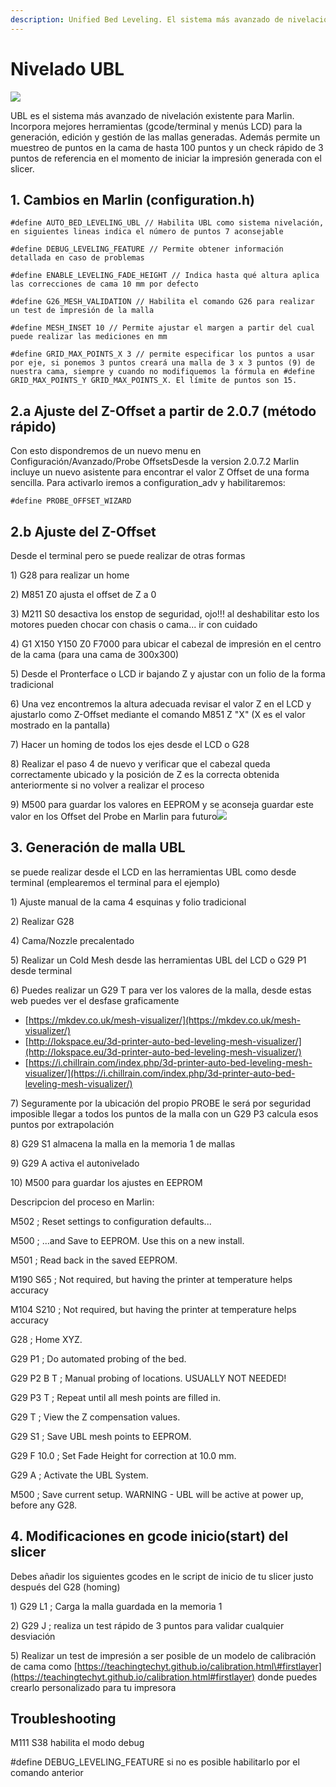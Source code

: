 ```yaml
---
description: Unified Bed Leveling. El sistema más avanzado de nivelación de Marlin
---
```


# Nivelado UBL

![](https://telegra.ph/file/ea2e1181d01693225b0cd.jpg)

UBL es el sistema más avanzado de nivelación existente para Marlin. Incorpora mejores herramientas \(gcode/terminal y menús LCD\) para la generación, edición y gestión de las mallas generadas. Además permite un muestreo de puntos en la cama de hasta 100 puntos y un check rápido de 3 puntos de referencia en el momento de iniciar la impresión generada con el slicer.

## **1. Cambios en Marlin \(configuration.h\)**

`#define AUTO_BED_LEVELING_UBL // Habilita UBL como sistema nivelación, en siguientes lineas indica el número de puntos 7 aconsejable`

`#define DEBUG_LEVELING_FEATURE // Permite obtener información detallada en caso de problemas`

`#define ENABLE_LEVELING_FADE_HEIGHT // Indica hasta qué altura aplica las correcciones de cama 10 mm por defecto`

`#define G26_MESH_VALIDATION // Habilita el comando G26 para realizar un test de impresión de la malla`

`#define MESH_INSET 10 // Permite ajustar el margen a partir del cual puede realizar las mediciones en mm`

`#define GRID_MAX_POINTS_X 3 // permite especificar los puntos a usar por eje, si ponemos 3 puntos creará una malla de 3 x 3 puntos (9) de nuestra cama, siempre y cuando no modifiquemos la fórmula en #define GRID_MAX_POINTS_Y GRID_MAX_POINTS_X. El límite de puntos son 15.`

## **2.a Ajuste del Z-Offset a partir de 2.0.7 \(método rápido\)**

Con esto dispondremos de un nuevo menu en Configuración/Avanzado/Probe OffsetsDesde la version 2.0.7.2 Marlin incluye un nuevo asistente para encontrar el valor Z Offset de una forma sencilla. Para activarlo iremos a configuration\_adv y habilitaremos:  
  
`#define PROBE_OFFSET_WIZARD`

## **2.b Ajuste del Z-Offset**

Desde el terminal pero se puede realizar de otras formas

 1\) G28 para realizar un home

 2\) M851 Z0 ajusta el offset de Z a 0

 3\) M211 S0 desactiva los enstop de seguridad, ojo!!! al deshabilitar esto los motores pueden chocar con chasis o cama... ir con cuidado

 4\) G1 X150 Y150 Z0 F7000 para ubicar el cabezal de impresión en el centro de la cama \(para una cama de 300x300\)

 5\) Desde el Pronterface o LCD ir bajando Z y ajustar con un folio de la forma tradicional

 6\) Una vez encontremos la altura adecuada revisar el valor Z en el LCD y ajustarlo como Z-Offset mediante el comando M851 Z "X" \(X es el valor mostrado en la pantalla\)

 7\) Hacer un homing de todos los ejes desde el LCD o G28

 8\) Realizar el paso 4 de nuevo y verificar que el cabezal queda correctamente ubicado y la posición de Z es la correcta obtenida anteriormente si no volver a realizar el proceso

 9\) M500 para guardar los valores en EEPROM y se aconseja guardar este valor en los Offset del Probe en Marlin para futuro![](https://lh4.googleusercontent.com/Mce2bNax3D9-ZzPxJ1eEDM23ytPynKdZe9kqLu-QJ_yG8f9xu1l_9BsNNJe7U-M2vnE184ULljGgfe_BjbdeSOjRNLDePRR9JZaD678npKjCqQYJJpIv5hqFX74mdBpd2OR5pQOk)

## **3. Generación de malla UBL**

se puede realizar desde el LCD en las herramientas UBL como desde terminal \(emplearemos el terminal para el ejemplo\)

 1\) Ajuste manual de la cama 4 esquinas y folio tradicional

 2\) Realizar G28

 4\) Cama/Nozzle precalentado

 5\) Realizar un Cold Mesh desde las herramientas UBL del LCD o G29 P1 desde terminal

 6\) Puedes realizar un G29 T para ver los valores de la malla, desde estas web puedes ver el desfase graficamente

* [https://mkdev.co.uk/mesh-visualizer/](https://mkdev.co.uk/mesh-visualizer/)
* [http://lokspace.eu/3d-printer-auto-bed-leveling-mesh-visualizer/](http://lokspace.eu/3d-printer-auto-bed-leveling-mesh-visualizer/)
* [https://i.chillrain.com/index.php/3d-printer-auto-bed-leveling-mesh-visualizer/](https://i.chillrain.com/index.php/3d-printer-auto-bed-leveling-mesh-visualizer/)

 7\) Seguramente por la ubicación del propio PROBE le será por seguridad imposible llegar a todos los puntos de la malla con un G29 P3 calcula esos puntos por extrapolación

 8\) G29 S1 almacena la malla en la memoria 1 de mallas

 9\) G29 A activa el autonivelado

 10\) M500 para guardar los ajustes en EEPROM

Descripcion del proceso en Marlin:

M502 ; Reset settings to configuration defaults...

M500 ; ...and Save to EEPROM. Use this on a new install.

M501 ; Read back in the saved EEPROM.

M190 S65 ; Not required, but having the printer at temperature helps accuracy

M104 S210 ; Not required, but having the printer at temperature helps accuracy

G28 ; Home XYZ.

G29 P1 ; Do automated probing of the bed.

G29 P2 B T ; Manual probing of locations. USUALLY NOT NEEDED!

G29 P3 T ; Repeat until all mesh points are filled in.

G29 T ; View the Z compensation values.

G29 S1 ; Save UBL mesh points to EEPROM.

G29 F 10.0 ; Set Fade Height for correction at 10.0 mm.

G29 A ; Activate the UBL System.

M500 ; Save current setup. WARNING - UBL will be active at power up, before any G28.

## **4. Modificaciones en gcode inicio\(start\) del slicer**

Debes añadir los siguientes gcodes en le script de inicio de tu slicer justo después del G28 \(homing\)

 1\) G29 L1 ; Carga la malla guardada en la memoria 1

 2\) G29 J ; realiza un test rápido de 3 puntos para validar cualquier desviación

5\) Realizar un test de impresión a ser posible de un modelo de calibración de cama como [https://teachingtechyt.github.io/calibration.html\#firstlayer](https://teachingtechyt.github.io/calibration.html#firstlayer) donde puedes crearlo personalizado para tu impresora

## **Troubleshooting**

M111 S38 habilita el modo debug

\#define DEBUG\_LEVELING\_FEATURE si no es posible habilitarlo por el comando anterior

